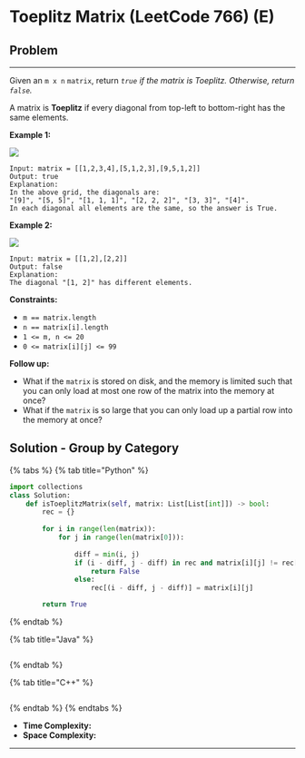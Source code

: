 # Toeplitz Matrix (LeetCode 766) (E)

## Problem

****

Given an `m x n` `matrix`, return _`true` if the matrix is Toeplitz. Otherwise, return `false`._

A matrix is **Toeplitz** if every diagonal from top-left to bottom-right has the same elements.

&#x20;

**Example 1:**

![](https://assets.leetcode.com/uploads/2020/11/04/ex1.jpg)

```
Input: matrix = [[1,2,3,4],[5,1,2,3],[9,5,1,2]]
Output: true
Explanation:
In the above grid, the diagonals are:
"[9]", "[5, 5]", "[1, 1, 1]", "[2, 2, 2]", "[3, 3]", "[4]".
In each diagonal all elements are the same, so the answer is True.
```

**Example 2:**

![](https://assets.leetcode.com/uploads/2020/11/04/ex2.jpg)

```
Input: matrix = [[1,2],[2,2]]
Output: false
Explanation:
The diagonal "[1, 2]" has different elements.
```

&#x20;

**Constraints:**

* `m == matrix.length`
* `n == matrix[i].length`
* `1 <= m, n <= 20`
* `0 <= matrix[i][j] <= 99`

&#x20;

**Follow up:**

* What if the `matrix` is stored on disk, and the memory is limited such that you can only load at most one row of the matrix into the memory at once?
* What if the `matrix` is so large that you can only load up a partial row into the memory at once?



## Solution - Group by Category

{% tabs %}
{% tab title="Python" %}
```python
import collections
class Solution:
    def isToeplitzMatrix(self, matrix: List[List[int]]) -> bool:
        rec = {}
        
        for i in range(len(matrix)):
            for j in range(len(matrix[0])):
                
                diff = min(i, j)
                if (i - diff, j - diff) in rec and matrix[i][j] != rec[(i - diff, j - diff)]:
                    return False
                else:
                    rec[(i - diff, j - diff)] = matrix[i][j]

        return True
```
{% endtab %}

{% tab title="Java" %}
```java
```
{% endtab %}

{% tab title="C++" %}
```cpp
```
{% endtab %}
{% endtabs %}

* **Time Complexity:**
* **Space Complexity:**

****
